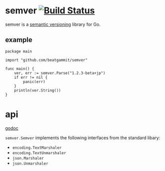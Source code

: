 semver [![Build Status](https://travis-ci.org/beatgammit/semver.png)](https://travis-ci.org/beatgammit/semver)
======

semver is a [semantic versioning](http://semver.org/) library for Go.

example
-------

    package main

    import "github.com/beatgammit/semver"

    func main() {
        ver, err := semver.Parse("1.2.3-beta+jp")
        if err != nil {
            panic(err)
        }
        println(ver.String())
    }

api
===

[godoc](https://godoc.org/github.com/beatgammit/semver)

`semver.Semver` implements the following interfaces from the standard libary:

* `encoding.TextMarshaler`
* `encoding.TextUnmarshaler`
* `json.Marshaler`
* `json.Unmarshaler`
